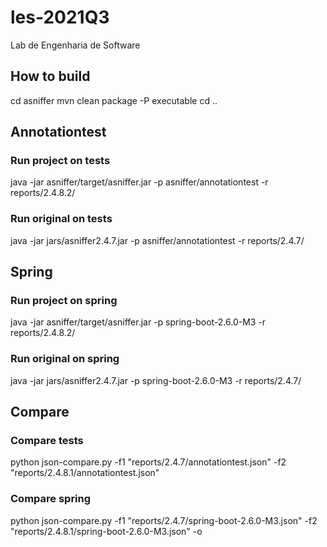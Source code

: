 # les-2021Q3
Lab de Engenharia de Software

## How to build
cd asniffer
mvn clean package -P executable
cd ..

## Annotationtest
### Run project on tests
java -jar asniffer/target/asniffer.jar -p asniffer/annotationtest -r reports/2.4.8.2/
### Run original on tests
java -jar jars/asniffer2.4.7.jar -p asniffer/annotationtest -r reports/2.4.7/

## Spring
### Run project on spring
java -jar asniffer/target/asniffer.jar -p spring-boot-2.6.0-M3 -r reports/2.4.8.2/
### Run original on spring
java -jar jars/asniffer2.4.7.jar -p spring-boot-2.6.0-M3 -r reports/2.4.7/

## Compare
### Compare tests
python json-compare.py -f1 "reports/2.4.7/annotationtest.json" -f2 "reports/2.4.8.1/annotationtest.json"

### Compare spring
python json-compare.py -f1 "reports/2.4.7/spring-boot-2.6.0-M3.json" -f2 "reports/2.4.8.1/spring-boot-2.6.0-M3.json" -o
